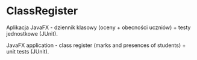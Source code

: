 # ClassRegister

Aplikacja JavaFX - dziennik klasowy (oceny + obecności uczniów) + testy jednostkowe (JUnit).

JavaFX application - class register (marks and presences of students) + unit tests (JUnit).
